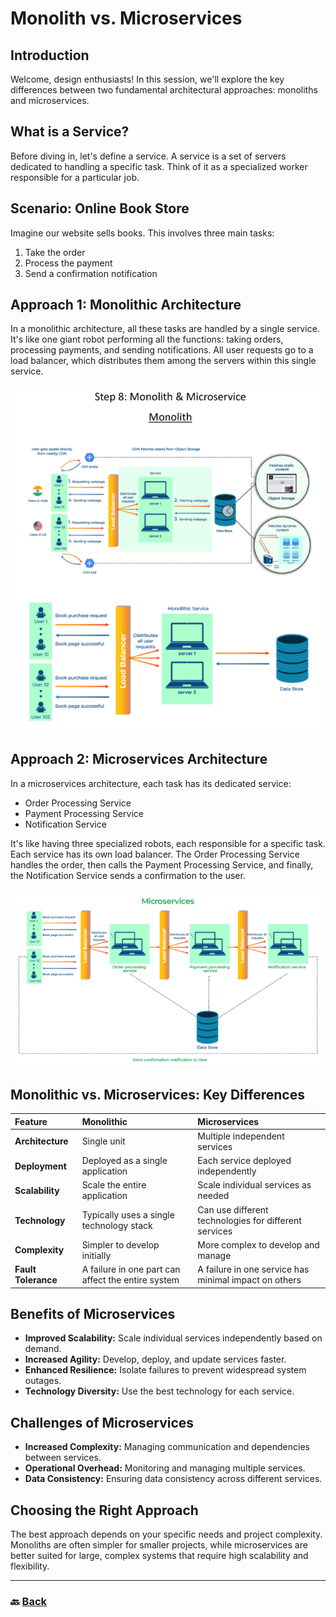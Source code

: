 # **Monolith vs. Microservices**

## **Introduction**

Welcome, design enthusiasts\! In this session, we'll explore the key differences between two fundamental architectural approaches: monoliths and microservices.

## **What is a Service?**

Before diving in, let's define a service. A service is a set of servers dedicated to handling a specific task. Think of it as a specialized worker responsible for a particular job.

## **Scenario: Online Book Store**

Imagine our website sells books. This involves three main tasks:

1. Take the order  
2. Process the payment  
3. Send a confirmation notification

## **Approach 1: Monolithic Architecture**

In a monolithic architecture, all these tasks are handled by a single service. It's like one giant robot performing all the functions: taking orders, processing payments, and sending notifications. All user requests go to a load balancer, which distributes them among the servers within this single service.

![08.png](img/08.png)

## **Approach 2: Microservices Architecture**

In a microservices architecture, each task has its dedicated service:

* Order Processing Service  
* Payment Processing Service  
* Notification Service

It's like having three specialized robots, each responsible for a specific task. Each service has its own load balancer. The Order Processing Service handles the order, then calls the Payment Processing Service, and finally, the Notification Service sends a confirmation to the user.

![09.png](img/09.png)

## **Monolithic vs. Microservices: Key Differences**

| Feature | Monolithic | Microservices |
| :---- | :---- | :---- |
| **Architecture** | Single unit | Multiple independent services |
| **Deployment** | Deployed as a single application | Each service deployed independently |
| **Scalability** | Scale the entire application | Scale individual services as needed |
| **Technology** | Typically uses a single technology stack | Can use different technologies for different services |
| **Complexity** | Simpler to develop initially | More complex to develop and manage |
| **Fault Tolerance** | A failure in one part can affect the entire system | A failure in one service has minimal impact on others |

## **Benefits of Microservices**

* **Improved Scalability:** Scale individual services independently based on demand.  
* **Increased Agility:** Develop, deploy, and update services faster.  
* **Enhanced Resilience:** Isolate failures to prevent widespread system outages.  
* **Technology Diversity:** Use the best technology for each service.

## **Challenges of Microservices**

* **Increased Complexity:** Managing communication and dependencies between services.  
* **Operational Overhead:** Monitoring and managing multiple services.  
* **Data Consistency:** Ensuring data consistency across different services.

## **Choosing the Right Approach**

The best approach depends on your specific needs and project complexity. Monoliths are often simpler for smaller projects, while microservices are better suited for large, complex systems that require high scalability and flexibility.

---

### 🔙 [Back](../README.md)